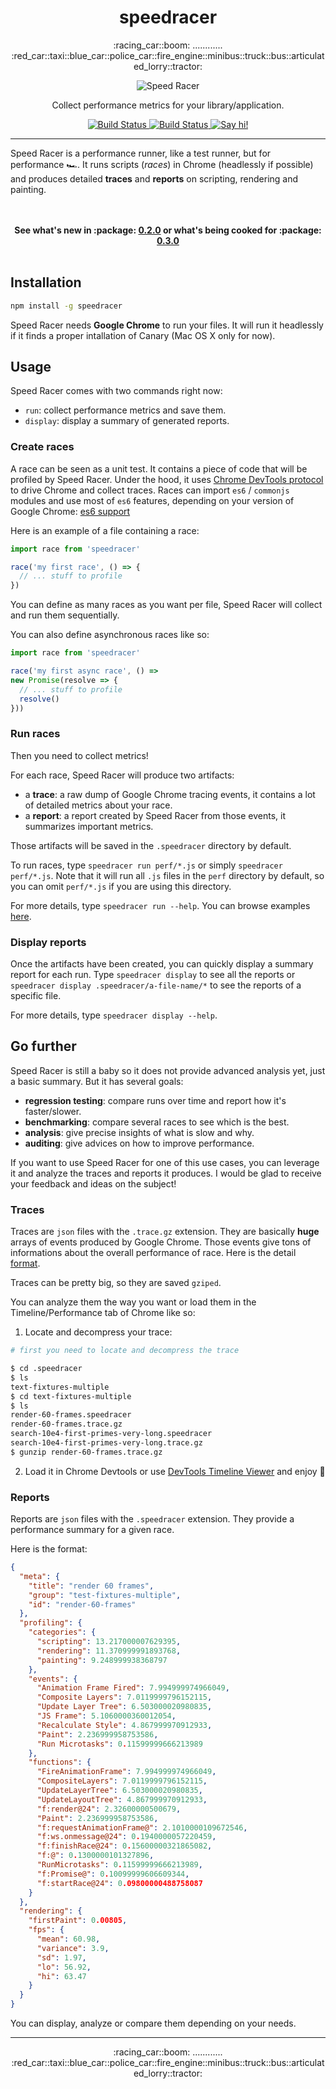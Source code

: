 <h1 align="center">speedracer</h1>

<p align="center">
  :racing_car::boom: ............ :red_car::taxi::blue_car::police_car::fire_engine::minibus::truck::bus::articulated_lorry::tractor:
</p>

<p align="center">
  <img alt="Speed Racer" src="https://raw.githubusercontent.com/ngryman/artworks/master/speedracer/heading/speedracer@2x.png">
</p>

<p align="center">
  Collect performance metrics for your library/application.
</p>

<p align="center">
  <a href="//travis-ci.org/speedracer/speedracer">
    <img alt="Build Status" src="https://img.shields.io/travis/speedracer/speedracer.svg">
  </a>
  <a href="//codecov.io/github/speedracer/speedracer">
    <img alt="Build Status" src="https://img.shields.io/codecov/c/github/speedracer/speedracer.svg">
  </a>
  <a href="https://speedracerhq.herokuapp.com/">
    <img alt="Say hi!" src="https://speedracerhq.herokuapp.com/badge.svg">
  </a>
</p>

---

Speed Racer is a performance runner, like a test runner, but for performance :racing_car:. It runs scripts (*races*) in Chrome (headlessly if possible) and produces detailed **traces** and **reports** on scripting, rendering and painting.

<p align="center">
  <br><br>
  <b>
    See what's new in :package:
    <a href="//github.com/speedracer/speedracer/releases/tag/v0.2.0">0.2.0</a>
    or what's being cooked for :package:
    <a href="//github.com/speedracer/speedracer/projects/2">0.3.0</a>
  </b>
  <br><br>
</p>

## Installation

```sh
npm install -g speedracer
```

Speed Racer needs **Google Chrome** to run your files. It will run it headlessly if it finds a proper intallation of Canary (Mac OS X only for now).


## Usage

Speed Racer comes with two commands right now:
 - `run`: collect performance metrics and save them.
 - `display`: display a summary of generated reports.

### Create races

A race can be seen as a unit test. It contains a piece of code that will be profiled by Speed Racer. Under the hood, it uses [Chrome DevTools protocol] to drive Chrome and collect traces.
Races can import `es6` / `commonjs` modules and use most of `es6` features, depending on your version of Google Chrome: [es6 support](https://www.chromestatus.com/features)

Here is an example of a file containing a race:
```js
import race from 'speedracer'

race('my first race', () => {
  // ... stuff to profile
})
```

You can define as many races as you want per file, Speed Racer will collect and run them sequentially.

You can also define asynchronous races like so:
```js
import race from 'speedracer'

race('my first async race', () =>
new Promise(resolve => {
  // ... stuff to profile
  resolve()
}))
```

[Chrome DevTools protocol]: https://chromedevtools.github.io/devtools-protocol/

### Run races

Then you need to collect metrics!

For each race, Speed Racer will produce two artifacts:
 - a **trace**: a raw dump of Google Chrome tracing events, it contains a lot of detailed metrics about your race.
 - a **report**: a report created by Speed Racer from those events, it summarizes important metrics.

Those artifacts will be saved in the `.speedracer` directory by default.

To run races, type `speedracer run perf/*.js` or simply `speedracer perf/*.js`. Note that it will run all `.js` files in the `perf` directory by default, so you can omit `perf/*.js` if you are using this directory.

For more details, type `speedracer run --help`.
You can browse examples [here](https://github.com/speedracer/speedracer/tree/master/test/fixtures).

### Display reports

Once the artifacts have been created, you can quickly display a summary report for each run. Type `speedracer display` to see all the reports or `speedracer display .speedracer/a-file-name/*` to see the reports of a specific file.

For more details, type `speedracer display --help`.

## Go further

Speed Racer is still a baby so it does not provide advanced analysis yet, just a basic summary. But it has several goals:
 - **regression testing**: compare runs over time and report how it's faster/slower.
 - **benchmarking**: compare several races to see which is the best.
 - **analysis**: give precise insights of what is slow and why.
 - **auditing**: give advices on how to improve performance.

If you want to use Speed Racer for one of this use cases, you can leverage it and analyze the traces and reports it produces. I would be glad to receive your feedback and ideas on the subject!

### Traces

Traces are `json` files with the `.trace.gz` extension. They are basically **huge** arrays of events produced by Google Chrome. Those events give tons of informations about the overall performance of race. Here is the detail [format](https://docs.google.com/document/d/1CvAClvFfyA5R-PhYUmn5OOQtYMH4h6I0nSsKchNAySU/preview#heading=h.uxpopqvbjezh).

Traces can be pretty big, so they are saved `gziped`.

You can analyze them the way you want or load them in the Timeline/Performance tab of Chrome like so:

1. Locate and decompress your trace:

```sh
# first you need to locate and decompress the trace

$ cd .speedracer
$ ls
text-fixtures-multiple
$ cd text-fixtures-multiple
$ ls
render-60-frames.speedracer
render-60-frames.trace.gz
search-10e4-first-primes-very-long.speedracer
search-10e4-first-primes-very-long.trace.gz
$ gunzip render-60-frames.trace.gz
```

2. Load it in Chrome Devtools or use [DevTools Timeline Viewer](https://chromedevtools.github.io/timeline-viewer/) and enjoy :tada:

### Reports

Reports are `json` files with the `.speedracer` extension. They provide a performance summary for a given race.

Here is the format:
```json
{
  "meta": {
    "title": "render 60 frames",
    "group": "test-fixtures-multiple",
    "id": "render-60-frames"
  },
  "profiling": {
    "categories": {
      "scripting": 13.217000007629395,
      "rendering": 11.370999991893768,
      "painting": 9.248999938368797
    },
    "events": {
      "Animation Frame Fired": 7.994999974966049,
      "Composite Layers": 7.0119999796152115,
      "Update Layer Tree": 6.503000020980835,
      "JS Frame": 5.1060000360012054,
      "Recalculate Style": 4.867999970912933,
      "Paint": 2.236999958753586,
      "Run Microtasks": 0.11599999666213989
    },
    "functions": {
      "FireAnimationFrame": 7.994999974966049,
      "CompositeLayers": 7.0119999796152115,
      "UpdateLayerTree": 6.503000020980835,
      "UpdateLayoutTree": 4.867999970912933,
      "f:render@24": 2.32600000500679,
      "Paint": 2.236999958753586,
      "f:requestAnimationFrame@": 2.1010000109672546,
      "f:ws.onmessage@24": 0.1940000057220459,
      "f:finishRace@24": 0.15600000321865082,
      "f:@": 0.1300000101327896,
      "RunMicrotasks": 0.11599999666213989,
      "f:Promise@": 0.10099999606609344,
      "f:startRace@24": 0.09800000488758087
    }
  },
  "rendering": {
    "firstPaint": 0.00805,
    "fps": {
      "mean": 60.98,
      "variance": 3.9,
      "sd": 1.97,
      "lo": 56.92,
      "hi": 63.47
    }
  }
}
```

You can display, analyze or compare them depending on your needs.

---

<p align="center">
  :racing_car::boom: ............ :red_car::taxi::blue_car::police_car::fire_engine::minibus::truck::bus::articulated_lorry::tractor:
</p>
